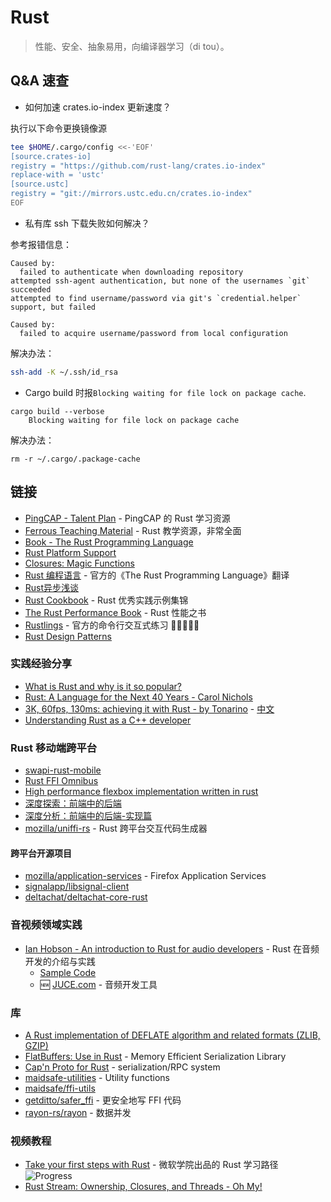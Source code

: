 # Rust

> 性能、安全、抽象易用，向编译器学习（di tou）。

## Q&A 速查

- 如何加速 crates.io-index 更新速度？

执行以下命令更换镜像源

```sh
tee $HOME/.cargo/config <<-'EOF'
[source.crates-io]
registry = "https://github.com/rust-lang/crates.io-index"
replace-with = 'ustc'
[source.ustc]
registry = "git://mirrors.ustc.edu.cn/crates.io-index"
EOF
```

- 私有库 ssh 下载失败如何解决？

参考报错信息：

```
Caused by:
  failed to authenticate when downloading repository
attempted ssh-agent authentication, but none of the usernames `git` succeeded
attempted to find username/password via git's `credential.helper` support, but failed

Caused by:
  failed to acquire username/password from local configuration
```

解决办法：

```sh
ssh-add -K ~/.ssh/id_rsa
```

- Cargo build 时报`Blocking waiting for file lock on package cache`.

```
cargo build --verbose
    Blocking waiting for file lock on package cache
```

解决办法：

```
rm -r ~/.cargo/.package-cache
```

## 链接

- [PingCAP - Talent Plan](https://github.com/pingcap/talent-plan) - PingCAP 的 Rust 学习资源
- [Ferrous Teaching Material](https://github.com/ferrous-systems/teaching-material) - Rust 教学资源，非常全面
- [Book - The Rust Programming Language](https://doc.rust-lang.org/book/)
- [Rust Platform Support](https://forge.rust-lang.org/release/platform-support.html)
- [Closures: Magic Functions](https://rustyyato.github.io/rust/syntactic/sugar/2019/01/17/Closures-Magic-Functions.html)
- [Rust 编程语言](https://learnku.com/docs/rust-lang/2018) - 官方的《The Rust Programming Language》翻译
- [Rust异步浅谈](https://leaxoy.github.io/2020/03/rust-async-runtime/)
- [Rust Cookbook](https://rust-lang-nursery.github.io/rust-cookbook/) - Rust 优秀实践示例集锦
- [The Rust Performance Book](https://nnethercote.github.io/perf-book/) - Rust 性能之书
- [Rustlings](https://github.com/rust-lang/rustlings) - 官方的命令行交互式练习 🌟🌟🌟🌟🌟
- [Rust Design Patterns](https://rust-unofficial.github.io/patterns/)

### 实践经验分享

- [What is Rust and why is it so popular?](https://stackoverflow.blog/2020/01/20/what-is-rust-and-why-is-it-so-popular/)
- [Rust: A Language for the Next 40 Years - Carol Nichols](https://www.youtube.com/watch?v=A3AdN7U24iU)
- [3K, 60fps, 130ms: achieving it with Rust - by Tonarino](https://blog.tonari.no/why-we-love-rust) - [中文](https://mp.weixin.qq.com/s/-YfdohRpJxURNYLSfo6G7w)
- [Understanding Rust as a C++ developer](https://renoth.medium.com/understanding-rust-as-a-c-developer-69ee8ca76fd6)

### Rust 移动端跨平台

- [swapi-rust-mobile](https://github.com/xajik/rust-cross-platform-mobile)
- [Rust FFI Omnibus](http://llever.com/rust-ffi-omnibus/)
- [High performance flexbox implementation written in rust](https://github.com/vislyhq/stretch)
- [深度探索：前端中的后端](https://mp.weixin.qq.com/s/W-EvvKzmj1A8VsNKFYkuhQ)
- [深度分析：前端中的后端-实现篇](https://mp.weixin.qq.com/s/5FfSRpRG-F8Y8X3BX9mJ-Q)
- [mozilla/uniffi-rs](https://github.com/mozilla/uniffi-rs) - Rust 跨平台交互代码生成器

#### 跨平台开源项目

- [mozilla/application-services](https://github.com/mozilla/application-services) - Firefox Application Services
- [signalapp/libsignal-client](https://github.com/signalapp/libsignal-client)
- [deltachat/deltachat-core-rust](https://github.com/deltachat/deltachat-core-rust)

### 音视频领域实践

- [Ian Hobson - An introduction to Rust for audio developers](https://www.youtube.com/watch?v=Yom9E-67bdI&ab_channel=JUCE) - Rust 在音频开发的介绍与实践
  - [Sample Code](https://github.com/irh/freeverb-rs)
  - 🆕 [JUCE.com](https://juce.com/) - 音频开发工具

### 库

- [A Rust implementation of DEFLATE algorithm and related formats (ZLIB, GZIP)](https://github.com/sile/libflate)
- [FlatBuffers: Use in Rust](https://google.github.io/flatbuffers/flatbuffers_guide_use_rust.html) - Memory Efficient Serialization Library
- [Cap'n Proto for Rust](https://github.com/capnproto/capnproto-rust) - serialization/RPC system
- [maidsafe-utilities](https://github.com/maidsafe/maidsafe-utilities) - Utility functions
- [maidsafe/ffi-utils](https://github.com/maidsafe/ffi-utils)
- [getditto/safer_ffi](https://github.com/getditto/safer_ffi) - 更安全地写 FFI 代码
- [rayon-rs/rayon](https://github.com/rayon-rs/rayon) - 数据并发

### 视频教程

- [Take your first steps with Rust](https://docs.microsoft.com/en-us/learn/paths/rust-first-steps/) - 微软学院出品的 Rust 学习路径 ![Progress](https://img.shields.io/badge/Progress-100%25-brightgreen)
- [Rust Stream: Ownership, Closures, and Threads - Oh My!](https://www.youtube.com/watch?v=2mwwYbBRJSo)